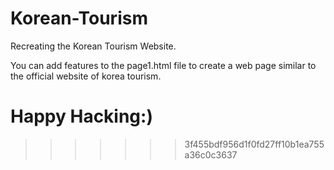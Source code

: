 # Korean-Tourism
Recreating the Korean Tourism Website.

You can add features to the page1.html file to create a web page similar to the official website of korea tourism.

Happy Hacking:)
=======
>>>>>>> 3f455bdf956d1f0fd27ff10b1ea755a36c0c3637
